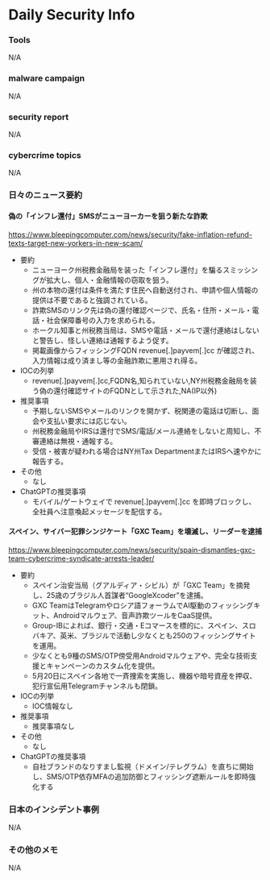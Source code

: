 # Daily Security Info

### Tools
N/A

### malware campaign
N/A

### security report
N/A

### cybercrime topics
N/A

### 日々のニュース要約

#### 偽の「インフレ還付」SMSがニューヨーカーを狙う新たな詐欺
https://www.bleepingcomputer.com/news/security/fake-inflation-refund-texts-target-new-yorkers-in-new-scam/

- 要約
    - ニューヨーク州税務金融局を装った「インフレ還付」を騙るスミッシングが拡大し、個人・金融情報の窃取を狙う。
    - 州の本物の還付は条件を満たす住民へ自動送付され、申請や個人情報の提供は不要であると強調されている。
    - 詐欺SMSのリンク先は偽の還付確認ページで、氏名・住所・メール・電話・社会保障番号の入力を求められる。
    - ホークル知事と州税務当局は、SMSや電話・メールで還付連絡はしないと警告し、怪しい連絡は通報するよう促す。
    - 掲載画像からフィッシングFQDN revenue[.]payvem[.]cc が確認され、入力情報は成り済まし等の金融詐欺に悪用され得る。
- IOCの列挙
    - revenue[.]payvem[.]cc,FQDN名,知られていない,NY州税務金融局を装う偽の還付確認サイトのFQDNとして示された,NA(IP以外)
- 推奨事項
    - 予期しないSMSやメールのリンクを開かず、税関連の電話は切断し、面会や支払い要求には応じない。
    - 州税務金融局やIRSは還付でSMS/電話/メール連絡をしないと周知し、不審連絡は無視・通報する。
    - 受信・被害が疑われる場合はNY州Tax DepartmentまたはIRSへ速やかに報告する。
- その他
    - なし
- ChatGPTの推奨事項
    - モバイル/ゲートウェイで revenue[.]payvem[.]cc を即時ブロックし、全社員へ注意喚起メッセージを配信する。

#### スペイン、サイバー犯罪シンジケート「GXC Team」を壊滅し、リーダーを逮捕
https://www.bleepingcomputer.com/news/security/spain-dismantles-gxc-team-cybercrime-syndicate-arrests-leader/

- 要約
    - スペイン治安当局（グアルディア・シビル）が「GXC Team」を摘発し、25歳のブラジル人首謀者“GoogleXcoder”を逮捕。
    - GXC TeamはTelegramやロシア語フォーラムでAI駆動のフィッシングキット、Androidマルウェア、音声詐欺ツールをCaaS提供。
    - Group-IBによれば、銀行・交通・Eコマースを標的に、スペイン、スロバキア、英米、ブラジルで活動し少なくとも250のフィッシングサイトを運用。
    - 少なくとも9種のSMS/OTP傍受用Androidマルウェアや、完全な技術支援とキャンペーンのカスタム化を提供。
    - 5月20日にスペイン各地で一斉捜索を実施し、機器や暗号資産を押収、犯行宣伝用Telegramチャンネルも閉鎖。
- IOCの列挙
    - IOC情報なし
- 推奨事項
    - 推奨事項なし
- その他
    - なし
- ChatGPTの推奨事項
    - 自社ブランドのなりすまし監視（ドメイン/テレグラム）を直ちに開始し、SMS/OTP依存MFAの追加防御とフィッシング遮断ルールを即時強化する

### 日本のインシデント事例
N/A

### その他のメモ
N/A